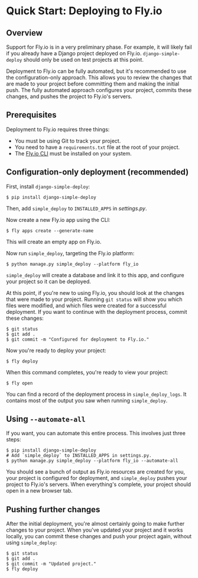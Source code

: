 Quick Start: Deploying to Fly.io
===

## Overview

Support for Fly.io is in a very preliminary phase. For example, it will likely fail if you already have a Django project deployed on Fly.io. `django-simple-deploy` should only be used on test projects at this point.

Deployment to Fly.io can be fully automated, but it's recommended to use the configuration-only approach. This allows you to review the changes that are made to your project before committing them and making the initial push. The fully automated approach configures your project, commits these changes, and pushes the project to Fly.io's servers.

## Prerequisites

Deployment to Fly.io requires three things:

- You must be using Git to track your project.
- You need to have a `requirements.txt` file at the root of your project.
- The [Fly.io CLI](https://fly.io/docs/hands-on/install-flyctl/) must be installed on your system.

## Configuration-only deployment (recommended)

First, install `django-simple-deploy`:

```
$ pip install django-simple-deploy
```

Then, add `simple_deploy` to `INSTALLED_APPS` in *settings.py*.

Now create a new Fly.io app using the CLI:

```
$ fly apps create --generate-name
```

This will create an empty app on Fly.io.

Now run `simple_deploy`, targeting the Fly.io platform:

```
$ python manage.py simple_deploy --platform fly_io
```

`simple_deploy` will create a database and link it to this app, and configure your project so it can be deployed.

At this point, if you're new to using Fly.io, you should look at the changes that were made to your project. Running `git status` will show you which files were modified, and which files were created for a successful deployment. If you want to continue with the deployment process, commit these changes:

```
$ git status
$ git add .
$ git commit -m "Configured for deployment to Fly.io."
```

Now you're ready to deploy your project:

```
$ fly deploy
```

When this command completes, you're ready to view your project:

```
$ fly open
```

You can find a record of the deployment process in `simple_deploy_logs`. It contains most of the output you saw when running `simple_deploy`.

## Using `--automate-all`

If you want, you can automate this entire process. This involves just three steps:

```
$ pip install django-simple-deploy
# Add `simple_deploy` to INSTALLED_APPS in settings.py.
$ python manage.py simple_deploy --platform fly_io --automate-all
```

You should see a bunch of output as Fly.io resources are created for you, your project is configured for deployment, and `simple_deploy` pushes your project to Fly.io's servers. When everything's complete, your project should open in a new browser tab.

## Pushing further changes

After the initial deployment, you're almost certainly going to make further changes to your project. When you've updated your project and it works locally, you can commit these changes and push your project again, without using `simple_deploy`:

```
$ git status
$ git add .
$ git commit -m "Updated project."
$ fly deploy
```





